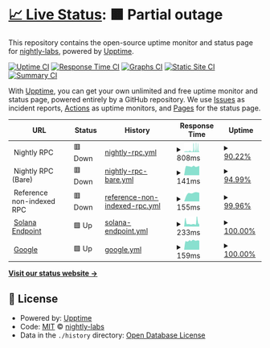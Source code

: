 # [📈 Live Status](https://nightly-labs.github.io/rpc-status): <!--live status--> **🟧 Partial outage**

This repository contains the open-source uptime monitor and status page for [nightly-labs](https://nightly-labs.github.io/rpc-status), powered by [Upptime](https://github.com/upptime/upptime).

[![Uptime CI](https://github.com/nightly-labs/rpc-status/workflows/Uptime%20CI/badge.svg)](https://github.com/nightly-labs/rpc-status/actions?query=workflow%3A%22Uptime+CI%22)
[![Response Time CI](https://github.com/nightly-labs/rpc-status/workflows/Response%20Time%20CI/badge.svg)](https://github.com/nightly-labs/rpc-status/actions?query=workflow%3A%22Response+Time+CI%22)
[![Graphs CI](https://github.com/nightly-labs/rpc-status/workflows/Graphs%20CI/badge.svg)](https://github.com/nightly-labs/rpc-status/actions?query=workflow%3A%22Graphs+CI%22)
[![Static Site CI](https://github.com/nightly-labs/rpc-status/workflows/Static%20Site%20CI/badge.svg)](https://github.com/nightly-labs/rpc-status/actions?query=workflow%3A%22Static+Site+CI%22)
[![Summary CI](https://github.com/nightly-labs/rpc-status/workflows/Summary%20CI/badge.svg)](https://github.com/nightly-labs/rpc-status/actions?query=workflow%3A%22Summary+CI%22)

With [Upptime](https://upptime.js.org), you can get your own unlimited and free uptime monitor and status page, powered entirely by a GitHub repository. We use [Issues](https://github.com/nightly-labs/rpc-status/issues) as incident reports, [Actions](https://github.com/nightly-labs/rpc-status/actions) as uptime monitors, and [Pages](https://nightly-labs.github.io/rpc-status) for the status page.

<!--start: status pages-->
<!-- This summary is generated by Upptime (https://github.com/upptime/upptime) -->
<!-- Do not edit this manually, your changes will be overwritten -->
<!-- prettier-ignore -->
| URL | Status | History | Response Time | Uptime |
| --- | ------ | ------- | ------------- | ------ |
| <img alt="" src="https://favicons.githubusercontent.com/null" height="13"> Nightly RPC | 🟥 Down | [nightly-rpc.yml](https://github.com/nightly-labs/rpc-status/commits/HEAD/history/nightly-rpc.yml) | <details><summary><img alt="Response time graph" src="./graphs/nightly-rpc/response-time-week.png" height="20"> 808ms</summary><br><a href="https://nightly-labs.github.io/rpc-status/history/nightly-rpc"><img alt="Response time 440" src="https://img.shields.io/endpoint?url=https%3A%2F%2Fraw.githubusercontent.com%2Fnightly-labs%2Frpc-status%2FHEAD%2Fapi%2Fnightly-rpc%2Fresponse-time.json"></a><br><a href="https://nightly-labs.github.io/rpc-status/history/nightly-rpc"><img alt="24-hour response time 319" src="https://img.shields.io/endpoint?url=https%3A%2F%2Fraw.githubusercontent.com%2Fnightly-labs%2Frpc-status%2FHEAD%2Fapi%2Fnightly-rpc%2Fresponse-time-day.json"></a><br><a href="https://nightly-labs.github.io/rpc-status/history/nightly-rpc"><img alt="7-day response time 808" src="https://img.shields.io/endpoint?url=https%3A%2F%2Fraw.githubusercontent.com%2Fnightly-labs%2Frpc-status%2FHEAD%2Fapi%2Fnightly-rpc%2Fresponse-time-week.json"></a><br><a href="https://nightly-labs.github.io/rpc-status/history/nightly-rpc"><img alt="30-day response time 453" src="https://img.shields.io/endpoint?url=https%3A%2F%2Fraw.githubusercontent.com%2Fnightly-labs%2Frpc-status%2FHEAD%2Fapi%2Fnightly-rpc%2Fresponse-time-month.json"></a><br><a href="https://nightly-labs.github.io/rpc-status/history/nightly-rpc"><img alt="1-year response time 440" src="https://img.shields.io/endpoint?url=https%3A%2F%2Fraw.githubusercontent.com%2Fnightly-labs%2Frpc-status%2FHEAD%2Fapi%2Fnightly-rpc%2Fresponse-time-year.json"></a></details> | <details><summary><a href="https://nightly-labs.github.io/rpc-status/history/nightly-rpc">90.22%</a></summary><a href="https://nightly-labs.github.io/rpc-status/history/nightly-rpc"><img alt="All-time uptime 94.90%" src="https://img.shields.io/endpoint?url=https%3A%2F%2Fraw.githubusercontent.com%2Fnightly-labs%2Frpc-status%2FHEAD%2Fapi%2Fnightly-rpc%2Fuptime.json"></a><br><a href="https://nightly-labs.github.io/rpc-status/history/nightly-rpc"><img alt="24-hour uptime 92.24%" src="https://img.shields.io/endpoint?url=https%3A%2F%2Fraw.githubusercontent.com%2Fnightly-labs%2Frpc-status%2FHEAD%2Fapi%2Fnightly-rpc%2Fuptime-day.json"></a><br><a href="https://nightly-labs.github.io/rpc-status/history/nightly-rpc"><img alt="7-day uptime 90.22%" src="https://img.shields.io/endpoint?url=https%3A%2F%2Fraw.githubusercontent.com%2Fnightly-labs%2Frpc-status%2FHEAD%2Fapi%2Fnightly-rpc%2Fuptime-week.json"></a><br><a href="https://nightly-labs.github.io/rpc-status/history/nightly-rpc"><img alt="30-day uptime 93.18%" src="https://img.shields.io/endpoint?url=https%3A%2F%2Fraw.githubusercontent.com%2Fnightly-labs%2Frpc-status%2FHEAD%2Fapi%2Fnightly-rpc%2Fuptime-month.json"></a><br><a href="https://nightly-labs.github.io/rpc-status/history/nightly-rpc"><img alt="1-year uptime 94.90%" src="https://img.shields.io/endpoint?url=https%3A%2F%2Fraw.githubusercontent.com%2Fnightly-labs%2Frpc-status%2FHEAD%2Fapi%2Fnightly-rpc%2Fuptime-year.json"></a></details>
| <img alt="" src="https://favicons.githubusercontent.com/null" height="13"> Nightly RPC (Bare) | 🟥 Down | [nightly-rpc-bare.yml](https://github.com/nightly-labs/rpc-status/commits/HEAD/history/nightly-rpc-bare.yml) | <details><summary><img alt="Response time graph" src="./graphs/nightly-rpc-bare/response-time-week.png" height="20"> 141ms</summary><br><a href="https://nightly-labs.github.io/rpc-status/history/nightly-rpc-bare"><img alt="Response time 141" src="https://img.shields.io/endpoint?url=https%3A%2F%2Fraw.githubusercontent.com%2Fnightly-labs%2Frpc-status%2FHEAD%2Fapi%2Fnightly-rpc-bare%2Fresponse-time.json"></a><br><a href="https://nightly-labs.github.io/rpc-status/history/nightly-rpc-bare"><img alt="24-hour response time 147" src="https://img.shields.io/endpoint?url=https%3A%2F%2Fraw.githubusercontent.com%2Fnightly-labs%2Frpc-status%2FHEAD%2Fapi%2Fnightly-rpc-bare%2Fresponse-time-day.json"></a><br><a href="https://nightly-labs.github.io/rpc-status/history/nightly-rpc-bare"><img alt="7-day response time 141" src="https://img.shields.io/endpoint?url=https%3A%2F%2Fraw.githubusercontent.com%2Fnightly-labs%2Frpc-status%2FHEAD%2Fapi%2Fnightly-rpc-bare%2Fresponse-time-week.json"></a><br><a href="https://nightly-labs.github.io/rpc-status/history/nightly-rpc-bare"><img alt="30-day response time 141" src="https://img.shields.io/endpoint?url=https%3A%2F%2Fraw.githubusercontent.com%2Fnightly-labs%2Frpc-status%2FHEAD%2Fapi%2Fnightly-rpc-bare%2Fresponse-time-month.json"></a><br><a href="https://nightly-labs.github.io/rpc-status/history/nightly-rpc-bare"><img alt="1-year response time 141" src="https://img.shields.io/endpoint?url=https%3A%2F%2Fraw.githubusercontent.com%2Fnightly-labs%2Frpc-status%2FHEAD%2Fapi%2Fnightly-rpc-bare%2Fresponse-time-year.json"></a></details> | <details><summary><a href="https://nightly-labs.github.io/rpc-status/history/nightly-rpc-bare">94.99%</a></summary><a href="https://nightly-labs.github.io/rpc-status/history/nightly-rpc-bare"><img alt="All-time uptime 94.99%" src="https://img.shields.io/endpoint?url=https%3A%2F%2Fraw.githubusercontent.com%2Fnightly-labs%2Frpc-status%2FHEAD%2Fapi%2Fnightly-rpc-bare%2Fuptime.json"></a><br><a href="https://nightly-labs.github.io/rpc-status/history/nightly-rpc-bare"><img alt="24-hour uptime 92.41%" src="https://img.shields.io/endpoint?url=https%3A%2F%2Fraw.githubusercontent.com%2Fnightly-labs%2Frpc-status%2FHEAD%2Fapi%2Fnightly-rpc-bare%2Fuptime-day.json"></a><br><a href="https://nightly-labs.github.io/rpc-status/history/nightly-rpc-bare"><img alt="7-day uptime 94.99%" src="https://img.shields.io/endpoint?url=https%3A%2F%2Fraw.githubusercontent.com%2Fnightly-labs%2Frpc-status%2FHEAD%2Fapi%2Fnightly-rpc-bare%2Fuptime-week.json"></a><br><a href="https://nightly-labs.github.io/rpc-status/history/nightly-rpc-bare"><img alt="30-day uptime 94.99%" src="https://img.shields.io/endpoint?url=https%3A%2F%2Fraw.githubusercontent.com%2Fnightly-labs%2Frpc-status%2FHEAD%2Fapi%2Fnightly-rpc-bare%2Fuptime-month.json"></a><br><a href="https://nightly-labs.github.io/rpc-status/history/nightly-rpc-bare"><img alt="1-year uptime 94.99%" src="https://img.shields.io/endpoint?url=https%3A%2F%2Fraw.githubusercontent.com%2Fnightly-labs%2Frpc-status%2FHEAD%2Fapi%2Fnightly-rpc-bare%2Fuptime-year.json"></a></details>
| <img alt="" src="https://favicons.githubusercontent.com/null" height="13"> Reference non-indexed RPC | 🟥 Down | [reference-non-indexed-rpc.yml](https://github.com/nightly-labs/rpc-status/commits/HEAD/history/reference-non-indexed-rpc.yml) | <details><summary><img alt="Response time graph" src="./graphs/reference-non-indexed-rpc/response-time-week.png" height="20"> 155ms</summary><br><a href="https://nightly-labs.github.io/rpc-status/history/reference-non-indexed-rpc"><img alt="Response time 155" src="https://img.shields.io/endpoint?url=https%3A%2F%2Fraw.githubusercontent.com%2Fnightly-labs%2Frpc-status%2FHEAD%2Fapi%2Freference-non-indexed-rpc%2Fresponse-time.json"></a><br><a href="https://nightly-labs.github.io/rpc-status/history/reference-non-indexed-rpc"><img alt="24-hour response time 166" src="https://img.shields.io/endpoint?url=https%3A%2F%2Fraw.githubusercontent.com%2Fnightly-labs%2Frpc-status%2FHEAD%2Fapi%2Freference-non-indexed-rpc%2Fresponse-time-day.json"></a><br><a href="https://nightly-labs.github.io/rpc-status/history/reference-non-indexed-rpc"><img alt="7-day response time 155" src="https://img.shields.io/endpoint?url=https%3A%2F%2Fraw.githubusercontent.com%2Fnightly-labs%2Frpc-status%2FHEAD%2Fapi%2Freference-non-indexed-rpc%2Fresponse-time-week.json"></a><br><a href="https://nightly-labs.github.io/rpc-status/history/reference-non-indexed-rpc"><img alt="30-day response time 155" src="https://img.shields.io/endpoint?url=https%3A%2F%2Fraw.githubusercontent.com%2Fnightly-labs%2Frpc-status%2FHEAD%2Fapi%2Freference-non-indexed-rpc%2Fresponse-time-month.json"></a><br><a href="https://nightly-labs.github.io/rpc-status/history/reference-non-indexed-rpc"><img alt="1-year response time 155" src="https://img.shields.io/endpoint?url=https%3A%2F%2Fraw.githubusercontent.com%2Fnightly-labs%2Frpc-status%2FHEAD%2Fapi%2Freference-non-indexed-rpc%2Fresponse-time-year.json"></a></details> | <details><summary><a href="https://nightly-labs.github.io/rpc-status/history/reference-non-indexed-rpc">99.96%</a></summary><a href="https://nightly-labs.github.io/rpc-status/history/reference-non-indexed-rpc"><img alt="All-time uptime 99.96%" src="https://img.shields.io/endpoint?url=https%3A%2F%2Fraw.githubusercontent.com%2Fnightly-labs%2Frpc-status%2FHEAD%2Fapi%2Freference-non-indexed-rpc%2Fuptime.json"></a><br><a href="https://nightly-labs.github.io/rpc-status/history/reference-non-indexed-rpc"><img alt="24-hour uptime 99.91%" src="https://img.shields.io/endpoint?url=https%3A%2F%2Fraw.githubusercontent.com%2Fnightly-labs%2Frpc-status%2FHEAD%2Fapi%2Freference-non-indexed-rpc%2Fuptime-day.json"></a><br><a href="https://nightly-labs.github.io/rpc-status/history/reference-non-indexed-rpc"><img alt="7-day uptime 99.96%" src="https://img.shields.io/endpoint?url=https%3A%2F%2Fraw.githubusercontent.com%2Fnightly-labs%2Frpc-status%2FHEAD%2Fapi%2Freference-non-indexed-rpc%2Fuptime-week.json"></a><br><a href="https://nightly-labs.github.io/rpc-status/history/reference-non-indexed-rpc"><img alt="30-day uptime 99.96%" src="https://img.shields.io/endpoint?url=https%3A%2F%2Fraw.githubusercontent.com%2Fnightly-labs%2Frpc-status%2FHEAD%2Fapi%2Freference-non-indexed-rpc%2Fuptime-month.json"></a><br><a href="https://nightly-labs.github.io/rpc-status/history/reference-non-indexed-rpc"><img alt="1-year uptime 99.96%" src="https://img.shields.io/endpoint?url=https%3A%2F%2Fraw.githubusercontent.com%2Fnightly-labs%2Frpc-status%2FHEAD%2Fapi%2Freference-non-indexed-rpc%2Fuptime-year.json"></a></details>
| <img alt="" src="https://favicons.githubusercontent.com/api.mainnet-beta.solana.com" height="13"> [Solana Endpoint](https://api.mainnet-beta.solana.com) | 🟩 Up | [solana-endpoint.yml](https://github.com/nightly-labs/rpc-status/commits/HEAD/history/solana-endpoint.yml) | <details><summary><img alt="Response time graph" src="./graphs/solana-endpoint/response-time-week.png" height="20"> 233ms</summary><br><a href="https://nightly-labs.github.io/rpc-status/history/solana-endpoint"><img alt="Response time 262" src="https://img.shields.io/endpoint?url=https%3A%2F%2Fraw.githubusercontent.com%2Fnightly-labs%2Frpc-status%2FHEAD%2Fapi%2Fsolana-endpoint%2Fresponse-time.json"></a><br><a href="https://nightly-labs.github.io/rpc-status/history/solana-endpoint"><img alt="24-hour response time 178" src="https://img.shields.io/endpoint?url=https%3A%2F%2Fraw.githubusercontent.com%2Fnightly-labs%2Frpc-status%2FHEAD%2Fapi%2Fsolana-endpoint%2Fresponse-time-day.json"></a><br><a href="https://nightly-labs.github.io/rpc-status/history/solana-endpoint"><img alt="7-day response time 233" src="https://img.shields.io/endpoint?url=https%3A%2F%2Fraw.githubusercontent.com%2Fnightly-labs%2Frpc-status%2FHEAD%2Fapi%2Fsolana-endpoint%2Fresponse-time-week.json"></a><br><a href="https://nightly-labs.github.io/rpc-status/history/solana-endpoint"><img alt="30-day response time 293" src="https://img.shields.io/endpoint?url=https%3A%2F%2Fraw.githubusercontent.com%2Fnightly-labs%2Frpc-status%2FHEAD%2Fapi%2Fsolana-endpoint%2Fresponse-time-month.json"></a><br><a href="https://nightly-labs.github.io/rpc-status/history/solana-endpoint"><img alt="1-year response time 262" src="https://img.shields.io/endpoint?url=https%3A%2F%2Fraw.githubusercontent.com%2Fnightly-labs%2Frpc-status%2FHEAD%2Fapi%2Fsolana-endpoint%2Fresponse-time-year.json"></a></details> | <details><summary><a href="https://nightly-labs.github.io/rpc-status/history/solana-endpoint">100.00%</a></summary><a href="https://nightly-labs.github.io/rpc-status/history/solana-endpoint"><img alt="All-time uptime 99.80%" src="https://img.shields.io/endpoint?url=https%3A%2F%2Fraw.githubusercontent.com%2Fnightly-labs%2Frpc-status%2FHEAD%2Fapi%2Fsolana-endpoint%2Fuptime.json"></a><br><a href="https://nightly-labs.github.io/rpc-status/history/solana-endpoint"><img alt="24-hour uptime 100.00%" src="https://img.shields.io/endpoint?url=https%3A%2F%2Fraw.githubusercontent.com%2Fnightly-labs%2Frpc-status%2FHEAD%2Fapi%2Fsolana-endpoint%2Fuptime-day.json"></a><br><a href="https://nightly-labs.github.io/rpc-status/history/solana-endpoint"><img alt="7-day uptime 100.00%" src="https://img.shields.io/endpoint?url=https%3A%2F%2Fraw.githubusercontent.com%2Fnightly-labs%2Frpc-status%2FHEAD%2Fapi%2Fsolana-endpoint%2Fuptime-week.json"></a><br><a href="https://nightly-labs.github.io/rpc-status/history/solana-endpoint"><img alt="30-day uptime 99.73%" src="https://img.shields.io/endpoint?url=https%3A%2F%2Fraw.githubusercontent.com%2Fnightly-labs%2Frpc-status%2FHEAD%2Fapi%2Fsolana-endpoint%2Fuptime-month.json"></a><br><a href="https://nightly-labs.github.io/rpc-status/history/solana-endpoint"><img alt="1-year uptime 99.80%" src="https://img.shields.io/endpoint?url=https%3A%2F%2Fraw.githubusercontent.com%2Fnightly-labs%2Frpc-status%2FHEAD%2Fapi%2Fsolana-endpoint%2Fuptime-year.json"></a></details>
| <img alt="" src="https://favicons.githubusercontent.com/www.google.com" height="13"> [Google](https://www.google.com) | 🟩 Up | [google.yml](https://github.com/nightly-labs/rpc-status/commits/HEAD/history/google.yml) | <details><summary><img alt="Response time graph" src="./graphs/google/response-time-week.png" height="20"> 159ms</summary><br><a href="https://nightly-labs.github.io/rpc-status/history/google"><img alt="Response time 167" src="https://img.shields.io/endpoint?url=https%3A%2F%2Fraw.githubusercontent.com%2Fnightly-labs%2Frpc-status%2FHEAD%2Fapi%2Fgoogle%2Fresponse-time.json"></a><br><a href="https://nightly-labs.github.io/rpc-status/history/google"><img alt="24-hour response time 157" src="https://img.shields.io/endpoint?url=https%3A%2F%2Fraw.githubusercontent.com%2Fnightly-labs%2Frpc-status%2FHEAD%2Fapi%2Fgoogle%2Fresponse-time-day.json"></a><br><a href="https://nightly-labs.github.io/rpc-status/history/google"><img alt="7-day response time 159" src="https://img.shields.io/endpoint?url=https%3A%2F%2Fraw.githubusercontent.com%2Fnightly-labs%2Frpc-status%2FHEAD%2Fapi%2Fgoogle%2Fresponse-time-week.json"></a><br><a href="https://nightly-labs.github.io/rpc-status/history/google"><img alt="30-day response time 164" src="https://img.shields.io/endpoint?url=https%3A%2F%2Fraw.githubusercontent.com%2Fnightly-labs%2Frpc-status%2FHEAD%2Fapi%2Fgoogle%2Fresponse-time-month.json"></a><br><a href="https://nightly-labs.github.io/rpc-status/history/google"><img alt="1-year response time 167" src="https://img.shields.io/endpoint?url=https%3A%2F%2Fraw.githubusercontent.com%2Fnightly-labs%2Frpc-status%2FHEAD%2Fapi%2Fgoogle%2Fresponse-time-year.json"></a></details> | <details><summary><a href="https://nightly-labs.github.io/rpc-status/history/google">100.00%</a></summary><a href="https://nightly-labs.github.io/rpc-status/history/google"><img alt="All-time uptime 100.00%" src="https://img.shields.io/endpoint?url=https%3A%2F%2Fraw.githubusercontent.com%2Fnightly-labs%2Frpc-status%2FHEAD%2Fapi%2Fgoogle%2Fuptime.json"></a><br><a href="https://nightly-labs.github.io/rpc-status/history/google"><img alt="24-hour uptime 100.00%" src="https://img.shields.io/endpoint?url=https%3A%2F%2Fraw.githubusercontent.com%2Fnightly-labs%2Frpc-status%2FHEAD%2Fapi%2Fgoogle%2Fuptime-day.json"></a><br><a href="https://nightly-labs.github.io/rpc-status/history/google"><img alt="7-day uptime 100.00%" src="https://img.shields.io/endpoint?url=https%3A%2F%2Fraw.githubusercontent.com%2Fnightly-labs%2Frpc-status%2FHEAD%2Fapi%2Fgoogle%2Fuptime-week.json"></a><br><a href="https://nightly-labs.github.io/rpc-status/history/google"><img alt="30-day uptime 100.00%" src="https://img.shields.io/endpoint?url=https%3A%2F%2Fraw.githubusercontent.com%2Fnightly-labs%2Frpc-status%2FHEAD%2Fapi%2Fgoogle%2Fuptime-month.json"></a><br><a href="https://nightly-labs.github.io/rpc-status/history/google"><img alt="1-year uptime 100.00%" src="https://img.shields.io/endpoint?url=https%3A%2F%2Fraw.githubusercontent.com%2Fnightly-labs%2Frpc-status%2FHEAD%2Fapi%2Fgoogle%2Fuptime-year.json"></a></details>

<!--end: status pages-->

[**Visit our status website →**](https://nightly-labs.github.io/rpc-status)

## 📄 License

- Powered by: [Upptime](https://github.com/upptime/upptime)
- Code: [MIT](./LICENSE) © [nightly-labs](https://nightly-labs.github.io/rpc-status)
- Data in the `./history` directory: [Open Database License](https://opendatacommons.org/licenses/odbl/1-0/)
